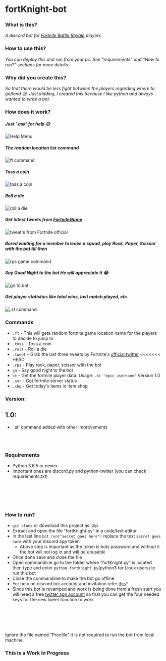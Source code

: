 # fortKnight-bot

### What is this?
*A discord bot for [Fortnite Battle Royale](https://www.epicgames.com/fortnite/en-US/buy-now/battle-royale) players* 

### How to use this?
*You can deploy this and run from your pc. See "requirements" and "How to run?" sections for more details*

### Why did you create this?
*So that there would be less fight between the players regarding where to go/land 😉. Just kidding, I created this because I like python and always wanted to write a bot*

### How does it work?
##### Just '.ask' for help 😉
![Help Menu](https://i.imgur.com/bkmpzVX.png)
##### The random location list command
![ft command](https://i.imgur.com/c7q7Wzg.png)
##### Toss a coin
![toss a coin](https://i.imgur.com/fisjA1v.png)
##### Roll a die
![roll a die](https://i.imgur.com/l2NkgK4.png)
##### Get latest tweets from [FortniteGame](https://twitter.com/FortniteGame)
![tweet's from Fortnite official](https://i.imgur.com/r9uHLLP.png)
##### Bored waiting for a member to leave a squad, play Rock, Paper, Scissor with the bot till then
![rps game command](https://i.imgur.com/Vn1g9cp.png)
##### Say Good Night to the bot He will appreciate it 😂
![gn to bot](https://i.imgur.com/px5od8Y.png)
##### Get player statistics like total wins, last match played, etc
![.st command](https://i.imgur.com/phh8VEK.png)

### Commands
* `.ft` - This will geta random fortnite game location name for the players to decide to jump to
* `.toss` - Toss a coin
* `.roll` - Roll a die
* `.tweet` - Grab the last three tweets by Fortnite's [official twitter](https://twitter.com/FortniteGame)
<<<<<<< HEAD
* `.rps` - Play rock, paper, scissor with the bot
* `gn` - Say good night to the bot
* `st` - Get the fortnite player data. Usage: `.st "epic_username"` Version 1.0
* `.svr` - Get fortnite server status
* `.shp` - Get today's items in item shop

### Version:

## 1.0:
* '.st' command added with other improvements

<br/><br/>

### Requirements
* Python 3.6.5 or newer
* Important ones are discord.py and python-twitter (you can check requirements.txt)

<br/><br/><br/><br/>

### How to run?
* `git clone` or download this project as .zip
* Extract and open the file "fortKnight.py" in a code/text editor
* In the last line `bot.run("secret goes here")` replace the text `secret goes here` with your discord app token
  * Above step is important as the token is bots password and without it the bot will not log in and will be unusable
* Once done save and close the file
* Open commandline go to the folder where "fortKnight.py" is located then type and enter `python fortKnight.py`(python3 for Linux users) to run this bot
* Close the commandline to make the bot go offline
* For help on discord bot account and invitation refer [this](https://github.com/Chikachi/DiscordIntegration/wiki/How-to-get-a-token-and-channel-ID-for-Discord)*
* Since this bot is revamped and work is being done from a fresh start you will need a free [twitter app account](https://apps.twitter.com/) so that you can get the four needed keys for the new tweet function to work

<br/><br/><br/><br/>

Ignore the file named "Procfile" it is not required to run the bot from local machine.

### This is a Work In Progress
